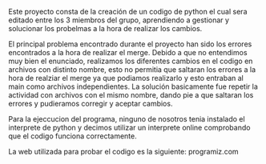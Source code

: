 Este proyecto consta de la creación de un codigo de python el cual sera editado entre los 3 miembros del grupo, aprendiendo a gestionar y solucionar los probelmas a la hora de realizar los cambios.

El principal problema encontrado durante el proyecto han sido los errores encontrados a la hora de realizar el merge. Debido a que no entendimos muy bien el enunciado, realizamos los diferentes cambios en el codigo en archivos con distinto nombre, esto no permitia que saltaran los errores a la hora de realziar el merge ya que podiamos realizarlo y esto entraban al main como archivos independientes.
La solución basicamente fue repetir la actividad con archivos con el mismo nombre, dando pie a que saltaran los errores y pudieramos corregir y aceptar cambios.

Para la ejeccucion del programa, ninguno de nosotros tenia instalado el interprete de python y decimos utilizar un interprete online comprobando que el codigo funciona correctamente.

La web utilizada para probar el codigo es la siguiente: programiz.com
